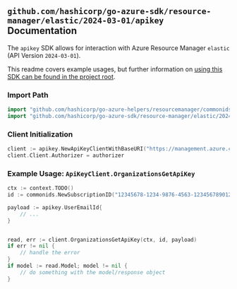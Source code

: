 
## `github.com/hashicorp/go-azure-sdk/resource-manager/elastic/2024-03-01/apikey` Documentation

The `apikey` SDK allows for interaction with Azure Resource Manager `elastic` (API Version `2024-03-01`).

This readme covers example usages, but further information on [using this SDK can be found in the project root](https://github.com/hashicorp/go-azure-sdk/tree/main/docs).

### Import Path

```go
import "github.com/hashicorp/go-azure-helpers/resourcemanager/commonids"
import "github.com/hashicorp/go-azure-sdk/resource-manager/elastic/2024-03-01/apikey"
```


### Client Initialization

```go
client := apikey.NewApiKeyClientWithBaseURI("https://management.azure.com")
client.Client.Authorizer = authorizer
```


### Example Usage: `ApiKeyClient.OrganizationsGetApiKey`

```go
ctx := context.TODO()
id := commonids.NewSubscriptionID("12345678-1234-9876-4563-123456789012")

payload := apikey.UserEmailId{
	// ...
}


read, err := client.OrganizationsGetApiKey(ctx, id, payload)
if err != nil {
	// handle the error
}
if model := read.Model; model != nil {
	// do something with the model/response object
}
```
